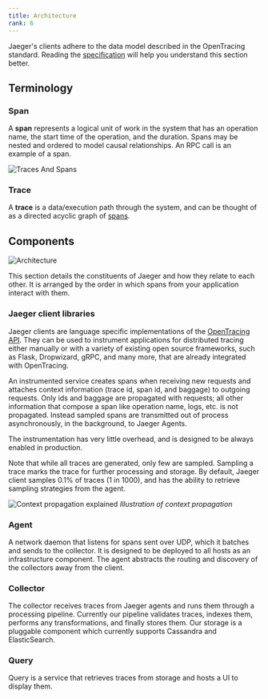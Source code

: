 ```yaml
---
title: Architecture
rank: 6
---
```


Jaeger's clients adhere to the data model described in the OpenTracing standard. Reading the [specification](https://github.com/opentracing/specification/blob/master/specification.md) will help you understand this section better.

## Terminology

### Span
A **span** represents a logical unit of work in the system that has an operation name, the start time of the operation, and the duration. Spans may be nested and ordered to model causal relationships. An RPC call is an example of a span.

![Traces And Spans](/img/spans-traces.png)

### Trace

A **trace** is a data/execution path through the system, and can be thought of as a directed acyclic graph of [spans](#span).

## Components
![Architecture](/img/architecture.png)

This section details the constituents of Jaeger and how they relate to each other. It is arranged by the order in which spans from your application interact with them.

### Jaeger client libraries
Jaeger clients are language specific implementations of the [OpenTracing API](http://opentracing.io). They can be used to instrument applications for distributed tracing either manually or with a variety of existing open source frameworks, such as Flask, Dropwizard, gRPC, and many more, that are already integrated with OpenTracing.

An instrumented service creates spans when receiving new requests and attaches context information (trace id, span id, and baggage) to outgoing requests. Only ids and baggage are propagated with requests; all other information that compose a span like operation name, logs, etc. is not propagated. Instead sampled spans are transmitted out of process asynchronously, in the background, to Jaeger Agents.

The instrumentation has very little overhead, and is designed to be always enabled in production.

Note that while all traces are generated, only few are sampled. Sampling a trace marks the trace for further processing and storage.
By default, Jaeger client samples 0.1% of traces (1 in 1000), and has the ability to retrieve sampling strategies from the agent.

![Context propagation explained](/img/context-prop.png)
*Illustration of context propagation*

### Agent
A network daemon that listens for spans sent over UDP, which it batches and sends to the collector. It is designed to be deployed to all hosts as an infrastructure component.  The agent abstracts the routing and discovery of the collectors away from the client.

### Collector
The collector receives traces from Jaeger agents and runs them through a processing pipeline. Currently our pipeline validates traces, indexes them, performs any transformations, and finally stores them.
Our storage is a pluggable component which currently supports Cassandra and ElasticSearch.

### Query
Query is a service that retrieves traces from storage and hosts a UI to display them.
